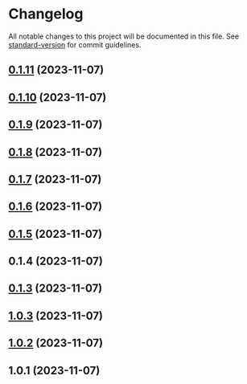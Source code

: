 # Changelog

All notable changes to this project will be documented in this file. See [standard-version](https://github.com/conventional-changelog/standard-version) for commit guidelines.

## [0.1.11](https://github.com/WailanTirajoh/waitest-gem/compare/v0.1.10...v0.1.11) (2023-11-07)



## [0.1.10](https://github.com/WailanTirajoh/waitest-gem/compare/v0.1.9...v0.1.10) (2023-11-07)



## [0.1.9](https://github.com/WailanTirajoh/waitest-gem/compare/v0.1.8...v0.1.9) (2023-11-07)



## [0.1.8](https://github.com/WailanTirajoh/waitest-gem/compare/v0.1.7...v0.1.8) (2023-11-07)



## [0.1.7](https://github.com/WailanTirajoh/waitest-gem/compare/v0.1.6...v0.1.7) (2023-11-07)



## [0.1.6](https://github.com/WailanTirajoh/waitest-gem/compare/v0.1.5...v0.1.6) (2023-11-07)



## [0.1.5](https://github.com/WailanTirajoh/waitest-gem/compare/v0.1.4...v0.1.5) (2023-11-07)



## 0.1.4 (2023-11-07)



## [0.1.3](https://github.com/WailanTirajoh/waitest-gem/compare/v1.0.3...v0.1.3) (2023-11-07)



## [1.0.3](https://github.com/WailanTirajoh/waitest-gem/compare/v1.0.2...v1.0.3) (2023-11-07)



## [1.0.2](https://github.com/WailanTirajoh/waitest-gem/compare/v1.0.1...v1.0.2) (2023-11-07)



## 1.0.1 (2023-11-07)

